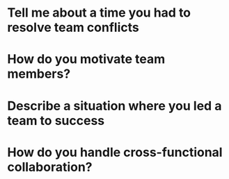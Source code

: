 # Tell me about a time you had to resolve team conflicts
# How do you motivate team members?
# Describe a situation where you led a team to success
# How do you handle cross-functional collaboration?

